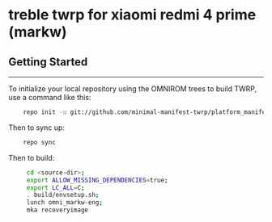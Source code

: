 # treble twrp for xiaomi redmi 4 prime (markw)
## Getting Started ##
---------------


To initialize your local repository using the OMNIROM trees to build TWRP, use a command like this:
```bash
    repo init -u git://github.com/minimal-manifest-twrp/platform_manifest_twrp_omni.git -b twrp-8.1
```

Then to sync up:
```bash
    repo sync
```

Then to build:
```bash
     cd <source-dir>; 
     export ALLOW_MISSING_DEPENDENCIES=true; 
     export LC_ALL=C;
     . build/envsetup.sh; 
     lunch omni_markw-eng; 
     mka recoveryimage
```
